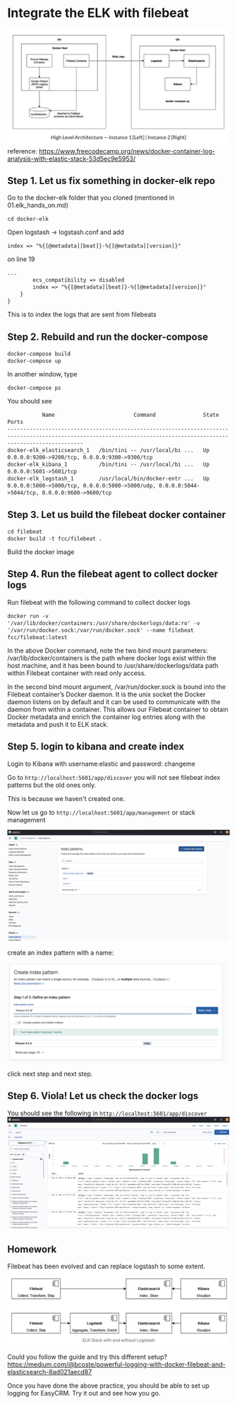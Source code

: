 # Integrate the ELK with filebeat

![Alt text](images/high_level.png?raw=true)
reference: https://www.freecodecamp.org/news/docker-container-log-analysis-with-elastic-stack-53d5ec9e5953/

## Step 1. Let us fix something in docker-elk repo
Go to the docker-elk folder that you cloned (mentioned in 01.elk_hands_on.md)
```
cd docker-elk
```
Open logstash -> logstash.conf and add 
```
index => "%{[@metadata][beat]}-%{[@metadata][version]}"
```
on line 19 
```
...
		ecs_compatibility => disabled
		index => "%{[@metadata][beat]}-%{[@metadata][version]}"
	}
}
```
This is to index the logs that are sent from filebeats
## Step 2. Rebuild and run the docker-compose
```
docker-compose build
docker-compose up
```
In another window, type 
```
docker-compose ps
```
You should see
```
           Name                         Command               State                                               Ports                                             
--------------------------------------------------------------------------------------------------------------------------------------------------------------------
docker-elk_elasticsearch_1   /bin/tini -- /usr/local/bi ...   Up      0.0.0.0:9200->9200/tcp, 0.0.0.0:9300->9300/tcp                                                
docker-elk_kibana_1          /bin/tini -- /usr/local/bi ...   Up      0.0.0.0:5601->5601/tcp                                                                        
docker-elk_logstash_1        /usr/local/bin/docker-entr ...   Up      0.0.0.0:5000->5000/tcp, 0.0.0.0:5000->5000/udp, 0.0.0.0:5044->5044/tcp, 0.0.0.0:9600->9600/tcp

```



## Step 3. Let us build the filebeat docker container
```
cd filebeat
docker build -t fcc/filebeat .
```
Build the docker image

## Step 4. Run the filebeat agent to collect docker logs
Run filebeat with the following command to collect docker logs 

```
docker run -v '/var/lib/docker/containers:/usr/share/dockerlogs/data:ro' -v '/var/run/docker.sock:/var/run/docker.sock' --name filebeat fcc/filebeat:latest
```

In the above Docker command, note the two bind mount parameters: /var/lib/docker/containers is the path where docker 
logs exist within the host machine, and it has been bound to /usr/share/dockerlogs/data path within Filebeat container
with read only access.

In the second bind mount argument, /var/run/docker.sock is bound into the Filebeat container’s Docker daemon. 
It is the unix socket the Docker daemon listens on by default and it can be used to communicate with the daemon 
from within a container. This allows our Filebeat container to obtain Docker metadata and enrich the container log 
entries along with the metadata and push it to ELK stack.

## Step 5. login to kibana and create index
Login to Kibana with username:elastic and password: changeme

Go to `http://localhost:5601/app/discover` you will not see filebeat index patterns but the old ones only.

This is because we haven't created one.

Now let us go to `http://localhost:5601/app/management` or stack management

![Alt text](images/create_index_pattern.png?raw=true)

create an index pattern with a name:

![Alt text](images/define_index_pattern.png?raw=true)

click next step and next step.

## Step 6. Viola! Let us check the docker logs
You should see the following in `http://localhost:5601/app/discover` 
![Alt text](images/docker_logs.png?raw=true)


## Homework
Filebeat has been evolved and can replace logstash to some extent.
![Alt text](images/evo.png?raw=true)

Could you follow the guide and try this different setup? 
https://medium.com/@bcoste/powerful-logging-with-docker-filebeat-and-elasticsearch-8ad021aecd87

Once you have done the above practice, you should be able to set up logging for EasyCRM. Try it out and see how you go. 